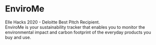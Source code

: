 # EnviroMe

Elle Hacks 2020 - Deloitte Best Pitch Recipient.  
EnviroMe is your sustainability tracker that enables you to monitor the environmental impact and carbon footprint of the everyday products you buy and use.

